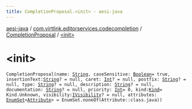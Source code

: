 ```yaml
---
title: CompletionProposal.<init> - aesi-java
---
```


[aesi-java](../../index.html) / [com.virtlink.editorservices.codecompletion](../index.html) / [CompletionProposal](index.html) / [&lt;init&gt;](.)

# &lt;init&gt;

`CompletionProposal(name: `[`String`](https://kotlinlang.org/api/latest/jvm/stdlib/kotlin/-string/index.html)`, caseSensitive: `[`Boolean`](https://kotlinlang.org/api/latest/jvm/stdlib/kotlin/-boolean/index.html)` = true, insertionText: `[`String`](https://kotlinlang.org/api/latest/jvm/stdlib/kotlin/-string/index.html)`? = null, caret: `[`Int`](https://kotlinlang.org/api/latest/jvm/stdlib/kotlin/-int/index.html)`? = null, postfix: `[`String`](https://kotlinlang.org/api/latest/jvm/stdlib/kotlin/-string/index.html)`? = null, type: `[`String`](https://kotlinlang.org/api/latest/jvm/stdlib/kotlin/-string/index.html)`? = null, description: `[`String`](https://kotlinlang.org/api/latest/jvm/stdlib/kotlin/-string/index.html)`? = null, documentation: `[`String`](https://kotlinlang.org/api/latest/jvm/stdlib/kotlin/-string/index.html)`? = null, priority: `[`Int`](https://kotlinlang.org/api/latest/jvm/stdlib/kotlin/-int/index.html)` = 0, kind: `[`Kind`](../../com.virtlink.editorservices/-kind/index.html)` = Kind.Unknown, visibility: `[`IVisibility`](../../com.virtlink.editorservices/-i-visibility/index.html)`? = null, attributes: `[`EnumSet`](http://docs.oracle.com/javase/6/docs/api/java/util/EnumSet.html)`<`[`Attribute`](../-attribute/index.html)`> = EnumSet.noneOf(Attribute::class.java))`